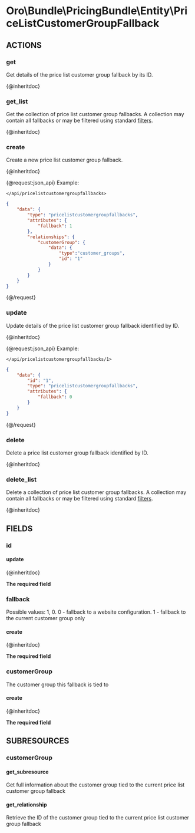 # Oro\Bundle\PricingBundle\Entity\PriceListCustomerGroupFallback

## ACTIONS

### get

Get details of the price list customer group fallback by its ID.

{@inheritdoc}

### get_list

Get the collection of price list customer group fallbacks. A collection may contain all fallbacks or may be filtered using standard <a href="https://www.orocommerce.com/documentation/current/dev-guide/integration#filters">filters</a>.

{@inheritdoc}

### create

Create a new price list customer group fallback.

{@inheritdoc}

{@request:json_api}
Example:

`</api/pricelistcustomergroupfallbacks>`

```JSON
{
    "data": {
        "type": "pricelistcustomergroupfallbacks",
        "attributes": {
            "fallback": 1
        },
        "relationships": {
            "customerGroup": {
                "data": {
                    "type":"customer_groups",
                    "id": "1"
                }
            }
        }
    }
}
```
{@/request}

### update

Update details of the price list customer group fallback identified by ID.

{@inheritdoc}

{@request:json_api}
Example:

`</api/pricelistcustomergroupfallbacks/1>`
 
```JSON
{
    "data": {
        "id": "1",
        "type": "pricelistcustomergroupfallbacks",
        "attributes": {
            "fallback": 0
        }
    }
}
```
{@/request}

### delete

Delete a price list customer group fallback identified by ID.

{@inheritdoc}

### delete_list

Delete a collection of price list customer group fallbacks. A collection may contain all fallbacks or may be filtered using standard <a href="https://www.orocommerce.com/documentation/current/dev-guide/integration#filters">filters</a>.

{@inheritdoc}

## FIELDS

### id

#### update

{@inheritdoc}

**The required field**

### fallback

Possible values: 1, 0. 0 - fallback to a website configuration. 1 - fallback to the current customer group only

#### create

{@inheritdoc}

**The required field**

### customerGroup

The customer group this fallback is tied to

#### create

{@inheritdoc}

**The required field**


## SUBRESOURCES

### customerGroup

#### get_subresource

Get full information about the customer group tied to the current price list customer group fallback

#### get_relationship

Retrieve the ID of the customer group tied to the current price list customer group fallback

